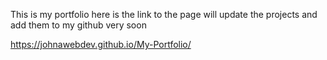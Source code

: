 This is my portfolio here is the link to the page will update the projects and add them to my github very soon 

https://johnawebdev.github.io/My-Portfolio/
